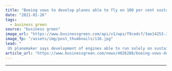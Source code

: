 ```yaml
---
title: "Boeing vows to develop planes able to fly on 100 per cent sustainable fuel by 2030"
date: "2021-01-26"
tags: 
  - business green
source: "business green"
image_url: "https://www.businessgreen.com/api/v1/wps/f9cedcf/3ae14253-319e-4a43-afa7-22a1c8840316/6/boeing-737-800-united-airlines-185x114.jpg"
image_fp: "/assets/img/post_thumbnails/116.jpg"
lead: "
 US planemaker says development of engines able to run solely on sustainable aviation fuels could deliver significant emissions savings ..."
article_url: "https://www.businessgreen.com/news/4026288/boeing-vows-develop-planes-able-fly-100-cent-sustainable-fuel-2030"
---
```


---
